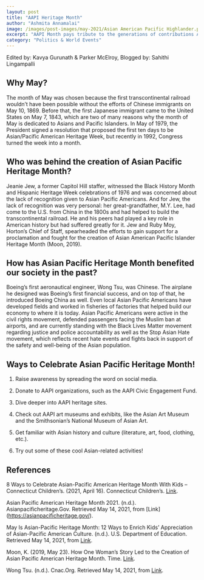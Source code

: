 ```yaml
---
layout: post
title: "AAPI Heritage Month"
author: "Ashmita Annamalai"
image: /images/post-images/may-2021/Asian American Pacific Highlander.png
excerpt: "AAPI Month pays tribute to the generations of contributions Asians and Pacific Islanders made to American society."
category: "Politics & World Events"
---
```


Edited by: Kavya Gurunath & Parker McElroy, Blogged by: Sahithi Lingampalli

## Why May?
The month of May was chosen because the first transcontinental railroad wouldn’t have been possible without the efforts of Chinese immigrants on May 10, 1869. Before that, the first Japanese immigrant came to the United States on May 7, 1843, which are two of many reasons why the month of May is dedicated to Asians and Pacific Islanders. In May of 1979, the President signed a resolution that proposed the first ten days to be Asian/Pacific American Heritage Week, but recently in 1992, Congress turned the week into a month. 

## Who was behind the creation of Asian Pacific Heritage Month?
Jeanie Jew, a former Capitol Hill staffer, witnessed the Black History Month and Hispanic Heritage Week celebrations of 1976 and was concerned about the lack of recognition given to Asian Pacific Americans. And for Jew, the lack of recognition was very personal: her great-grandfather, M.Y. Lee, had come to the U.S. from China in the 1800s and had helped to build the transcontinental railroad. He and his peers had played a key role in American history but had suffered greatly for it. Jew and Ruby Moy, Horton’s Chief of Staff, spearheaded the efforts to gain support for a proclamation and fought for the creation of Asian American Pacific Islander Heritage Month (Moon, 2019). 

## How has Asian Pacific Heritage Month benefited our society in the past?
Boeing’s first aeronautical engineer, Wong Tsu, was Chinese. The airplane he designed was Boeing’s first financial success, and on top of that, he introduced Boeing China as well. Even local Asian Pacific Americans have developed fields and worked in fisheries of factories that helped build our economy to where it is today. Asian Pacific Americans were active in the civil rights movement, defended passengers facing the Muslim ban at airports, and are currently standing with the Black Lives Matter movement regarding justice and police accountability as well as the Stop Asian Hate movement, which reflects recent hate events and fights back in support of the safety and well-being of the Asian population.  

## Ways to Celebrate Asian Pacific Heritage Month!

1. Raise awareness by spreading the word on social media.

2. Donate to AAPI organizations, such as the AAPI Civic Engagement Fund.
 
3. Dive deeper into AAPI heritage sites.

4. Check out AAPI art museums and exhibits, like the Asian Art Museum and the Smithsonian’s National Museum of Asian Art.

5. Get familiar with Asian history and culture (literature, art, food, clothing, etc.).

6. Try out some of these cool Asian-related activities!

## References
8 Ways to Celebrate Asian-Pacific American Heritage Month With Kids – Connecticut Children’s. (2021, April 16). Connecticut Children’s. [Link](https://www.connecticutchildrens.org/diversity-equity-and-inclusion/8-ways-to-celebrate-asian-pacific-american-heritage-month-with-kids/).

Asian Pacific American Heritage Month 2021. (n.d.). Asianpacificheritage.Gov. Retrieved May 14, 2021, from [Link]
(https://asianpacificheritage.gov/).

May Is Asian-Pacific Heritage Month: 12 Ways to Enrich Kids’ Appreciation of Asian-Pacific American Culture. (n.d.). U.S. Department of Education. Retrieved May 14, 2021, from [Link](https://www2.ed.gov/free/features/asian-pacific-heritage.html).

Moon, K. (2019, May 23). How One Woman’s Story Led to the Creation of Asian Pacific American Heritage Month. Time. [Link](https://time.com/5592591/asian-pacific-heritage-month-history/).

Wong Tsu. (n.d.). Cnac.Org. Retrieved May 14, 2021, from [Link](https://cnac.org/wongtsu01.pdf).